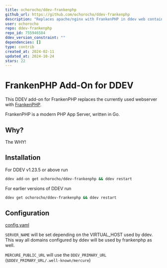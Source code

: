 ```yaml
---
title: ochorocho/ddev-frankenphp
github_url: https://github.com/ochorocho/ddev-frankenphp
description: "Replaces apache/nginx with FrankenPHP in ddev web container"
user: ochorocho
repo: ddev-frankenphp
repo_id: 755946584
ddev_version_constraint: ""
dependencies: []
type: contrib
created_at: 2024-02-11
updated_at: 2024-10-24
stars: 22
---
```


# FrankenPHP Add-On for DDEV

This DDEV add-on for FrankenPHP replaces the currently used webserver
with [FrankenPHP](https://frankenphp.dev/).

FrankenPHP is a modern PHP App Server, written in Go.

## Why?

The WHY!

## Installation

For DDEV v1.23.5 or above run

```sh
ddev add-on get ochorocho/ddev-frankenphp && ddev restart
```

For earlier versions of DDEV run

```sh
ddev get ochorocho/ddev-frankenphp && ddev restart
```

## Configuration

[config.yaml](https://github.com/ochorocho/ddev-frankenphp/blob/main/frankenphp%2Fconfig.yaml)

`SERVER_NAME` will be set depending on the VIRTUAL_HOST used by ddev.
This way all domains configured by ddev will be used by frankenphp as well.

`MERCURE_PUBLIC_URL` will use the `DDEV_PRIMARY_URL` (`$DDEV_PRIMARY_URL/.well-known/mercure`)
